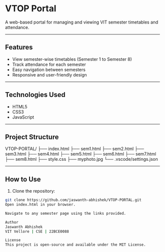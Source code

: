# VTOP Portal

A web-based portal for managing and viewing VIT semester timetables and attendance.  

---

## Features

- View semester-wise timetables (Semester 1 to Semester 8)  
- Track attendance for each semester  
- Easy navigation between semesters  
- Responsive and user-friendly design  

---

## Technologies Used

- HTML5  
- CSS3  
- JavaScript  

---

## Project Structure  
VTOP-PORTAL/
├── index.html
├── sem1.html
├── sem2.html
├── sem3.html
├── sem4.html
├── sem5.html
├── sem6.html
├── sem7.html
├── sem8.html
├── style.css
├── myphoto.jpg
└── .vscode/settings.json


---

## How to Use

1. Clone the repository:

```bash
git clone https://github.com/jaswanth-abhishek/VTOP-PORTAL.git
Open index.html in your browser.

Navigate to any semester page using the links provided.

Author
Jaswanth Abhishek
VIT Vellore | CSE | 22BCE0088

License
This project is open-source and available under the MIT License.
